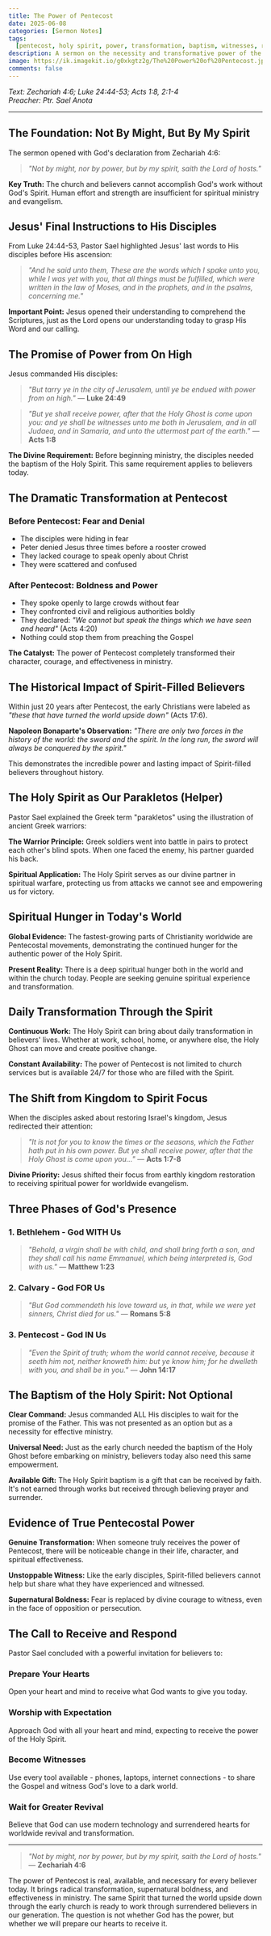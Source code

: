 ```yaml
---
title: The Power of Pentecost
date: 2025-06-08
categories: [Sermon Notes]
tags:
  [pentecost, holy spirit, power, transformation, baptism, witnesses, revival]
description: A sermon on the necessity and transformative power of the Holy Spirit in believers' lives, emphasizing that God's work cannot be accomplished through human strength alone.
image: https://ik.imagekit.io/g0xkgtz2g/The%20Power%20of%20Pentecost.jpg?updatedAt=1749388966862
comments: false
---
```


_Text: Zechariah 4:6; Luke 24:44-53; Acts 1:8, 2:1-4_  
_Preacher: Ptr. Sael Anota_

---

## The Foundation: Not By Might, But By My Spirit

The sermon opened with God's declaration from Zechariah 4:6:

> _"Not by might, nor by power, but by my spirit, saith the Lord of hosts."_

**Key Truth:** The church and believers cannot accomplish God's work without God's Spirit. Human effort and strength are insufficient for spiritual ministry and evangelism.

## Jesus' Final Instructions to His Disciples

From Luke 24:44-53, Pastor Sael highlighted Jesus' last words to His disciples before His ascension:

> _"And he said unto them, These are the words which I spake unto you, while I was yet with you, that all things must be fulfilled, which were written in the law of Moses, and in the prophets, and in the psalms, concerning me."_

**Important Point:** Jesus opened their understanding to comprehend the Scriptures, just as the Lord opens our understanding today to grasp His Word and our calling.

## The Promise of Power from On High

Jesus commanded His disciples:

> _"But tarry ye in the city of Jerusalem, until ye be endued with power from on high."_ — **Luke 24:49**

> _"But ye shall receive power, after that the Holy Ghost is come upon you: and ye shall be witnesses unto me both in Jerusalem, and in all Judaea, and in Samaria, and unto the uttermost part of the earth."_ — **Acts 1:8**

**The Divine Requirement:** Before beginning ministry, the disciples needed the baptism of the Holy Spirit. This same requirement applies to believers today.

## The Dramatic Transformation at Pentecost

### Before Pentecost: Fear and Denial

- The disciples were hiding in fear
- Peter denied Jesus three times before a rooster crowed
- They lacked courage to speak openly about Christ
- They were scattered and confused

### After Pentecost: Boldness and Power

- They spoke openly to large crowds without fear
- They confronted civil and religious authorities boldly
- They declared: _"We cannot but speak the things which we have seen and heard"_ (Acts 4:20)
- Nothing could stop them from preaching the Gospel

**The Catalyst:** The power of Pentecost completely transformed their character, courage, and effectiveness in ministry.

## The Historical Impact of Spirit-Filled Believers

Within just 20 years after Pentecost, the early Christians were labeled as _"these that have turned the world upside down"_ (Acts 17:6).

**Napoleon Bonaparte's Observation:** _"There are only two forces in the history of the world: the sword and the spirit. In the long run, the sword will always be conquered by the spirit."_

This demonstrates the incredible power and lasting impact of Spirit-filled believers throughout history.

## The Holy Spirit as Our Parakletos (Helper)

Pastor Sael explained the Greek term "parakletos" using the illustration of ancient Greek warriors:

**The Warrior Principle:** Greek soldiers went into battle in pairs to protect each other's blind spots. When one faced the enemy, his partner guarded his back.

**Spiritual Application:** The Holy Spirit serves as our divine partner in spiritual warfare, protecting us from attacks we cannot see and empowering us for victory.

## Spiritual Hunger in Today's World

**Global Evidence:** The fastest-growing parts of Christianity worldwide are Pentecostal movements, demonstrating the continued hunger for the authentic power of the Holy Spirit.

**Present Reality:** There is a deep spiritual hunger both in the world and within the church today. People are seeking genuine spiritual experience and transformation.

## Daily Transformation Through the Spirit

**Continuous Work:** The Holy Spirit can bring about daily transformation in believers' lives. Whether at work, school, home, or anywhere else, the Holy Ghost can move and create positive change.

**Constant Availability:** The power of Pentecost is not limited to church services but is available 24/7 for those who are filled with the Spirit.

## The Shift from Kingdom to Spirit Focus

When the disciples asked about restoring Israel's kingdom, Jesus redirected their attention:

> _"It is not for you to know the times or the seasons, which the Father hath put in his own power. But ye shall receive power, after that the Holy Ghost is come upon you..."_ — **Acts 1:7-8**

**Divine Priority:** Jesus shifted their focus from earthly kingdom restoration to receiving spiritual power for worldwide evangelism.

## Three Phases of God's Presence

### 1. Bethlehem - God WITH Us

> _"Behold, a virgin shall be with child, and shall bring forth a son, and they shall call his name Emmanuel, which being interpreted is, God with us."_ — **Matthew 1:23**

### 2. Calvary - God FOR Us

> _"But God commendeth his love toward us, in that, while we were yet sinners, Christ died for us."_ — **Romans 5:8**

### 3. Pentecost - God IN Us

> _"Even the Spirit of truth; whom the world cannot receive, because it seeth him not, neither knoweth him: but ye know him; for he dwelleth with you, and shall be in you."_ — **John 14:17**

## The Baptism of the Holy Spirit: Not Optional

**Clear Command:** Jesus commanded ALL His disciples to wait for the promise of the Father. This was not presented as an option but as a necessity for effective ministry.

**Universal Need:** Just as the early church needed the baptism of the Holy Ghost before embarking on ministry, believers today also need this same empowerment.

**Available Gift:** The Holy Spirit baptism is a gift that can be received by faith. It's not earned through works but received through believing prayer and surrender.

## Evidence of True Pentecostal Power

**Genuine Transformation:** When someone truly receives the power of Pentecost, there will be noticeable change in their life, character, and spiritual effectiveness.

**Unstoppable Witness:** Like the early disciples, Spirit-filled believers cannot help but share what they have experienced and witnessed.

**Supernatural Boldness:** Fear is replaced by divine courage to witness, even in the face of opposition or persecution.

## The Call to Receive and Respond

Pastor Sael concluded with a powerful invitation for believers to:

### Prepare Your Hearts

Open your heart and mind to receive what God wants to give you today.

### Worship with Expectation

Approach God with all your heart and mind, expecting to receive the power of the Holy Spirit.

### Become Witnesses

Use every tool available - phones, laptops, internet connections - to share the Gospel and witness God's love to a dark world.

### Wait for Greater Revival

Believe that God can use modern technology and surrendered hearts for worldwide revival and transformation.

---

> _"Not by might, nor by power, but by my spirit, saith the Lord of hosts."_ — **Zechariah 4:6**

The power of Pentecost is real, available, and necessary for every believer today. It brings radical transformation, supernatural boldness, and effectiveness in ministry. The same Spirit that turned the world upside down through the early church is ready to work through surrendered believers in our generation. The question is not whether God has the power, but whether we will prepare our hearts to receive it.
